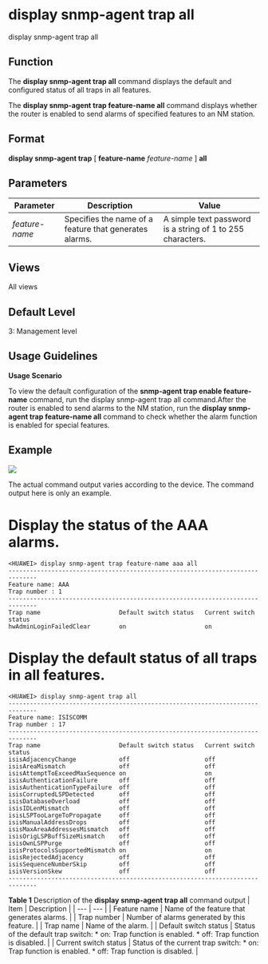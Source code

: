 display snmp-agent trap all
===========================

display snmp-agent trap all

Function
--------



The **display snmp-agent trap all** command displays the default and configured status of all traps in all features.

The **display snmp-agent trap feature-name all** command displays whether the router is enabled to send alarms of specified features to an NM station.




Format
------

**display snmp-agent trap** [ **feature-name** *feature-name* ] **all**


Parameters
----------

| Parameter | Description | Value |
| --- | --- | --- |
| *feature-name* | Specifies the name of a feature that generates alarms. | A simple text password is a string of 1 to 255 characters. |



Views
-----

All views


Default Level
-------------

3: Management level


Usage Guidelines
----------------

**Usage Scenario**

To view the default configuration of the **snmp-agent trap enable feature-name** command, run the display snmp-agent trap all command.After the router is enabled to send alarms to the NM station, run the **display snmp-agent trap feature-name all** command to check whether the alarm function is enabled for special features.


Example
-------

![](../public_sys-resources/note_3.0-en-us.png) 

The actual command output varies according to the device. The command output here is only an example.


# Display the status of the AAA alarms.
```
<HUAWEI> display snmp-agent trap feature-name aaa all
------------------------------------------------------------------------------
Feature name: AAA
Trap number : 1
------------------------------------------------------------------------------
Trap name                      Default switch status   Current switch status  
hwAdminLoginFailedClear        on                      on

```

# Display the default status of all traps in all features.
```
<HUAWEI> display snmp-agent trap all
------------------------------------------------------------------------------
Feature name: ISISCOMM
Trap number : 17
------------------------------------------------------------------------------
Trap name                      Default switch status   Current switch status  
isisAdjacencyChange            off                     off                    
isisAreaMismatch               off                     off                    
isisAttemptToExceedMaxSequence on                      on                     
isisAuthenticationFailure      off                     off                    
isisAuthenticationTypeFailure  off                     off                    
isisCorruptedLSPDetected       off                     off                    
isisDatabaseOverload           off                     off                    
isisIDLenMismatch              off                     off                    
isisLSPTooLargeToPropagate     off                     off                    
isisManualAddressDrops         off                     off                    
isisMaxAreaAddressesMismatch   off                     off                    
isisOrigLSPBuffSizeMismatch    off                     off                    
isisOwnLSPPurge                off                     off                    
isisProtocolsSupportedMismatch on                      on                     
isisRejectedAdjacency          off                     off                    
isisSequenceNumberSkip         off                     off                    
isisVersionSkew                off                     off                    
------------------------------------------------------------------------------

```

**Table 1** Description of the **display snmp-agent trap all** command output
| Item | Description |
| --- | --- |
| Feature name | Name of the feature that generates alarms. |
| Trap number | Number of alarms generated by this feature. |
| Trap name | Name of the alarm. |
| Default switch status | Status of the default trap switch:   * on: Trap function is enabled. * off: Trap function is disabled. |
| Current switch status | Status of the current trap switch:   * on: Trap function is enabled. * off: Trap function is disabled. |